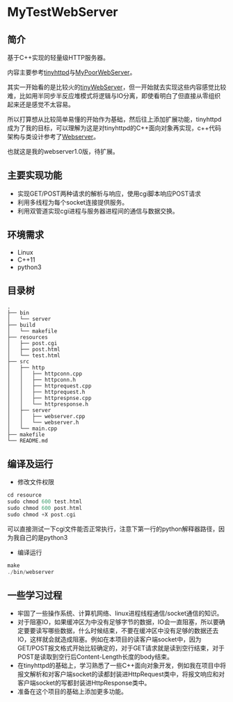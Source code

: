 # MyTestWebServer

## 简介

基于C++实现的轻量级HTTP服务器。

内容主要参考[tinyhttpd](http://tinyhttpd.sourceforge.net/)与[MyPoorWebServer](https://github.com/forthespada/MyPoorWebServer)。

其实一开始看的是比较火的[tinyWebServer](https://github.com/qinguoyi/TinyWebServer)，但一开始就去实现这些内容感觉比较难，比如用半同步半反应堆模式将逻辑与IO分离，即使看明白了但直接从零组织起来还是感觉不太容易。

所以打算想从比较简单易懂的开始作为基础，然后往上添加扩展功能，tinyhttpd成为了我的目标，可以理解为这是对tinyhttpd的C++面向对象再实现，c++代码架构与类设计参考了[Webserver](https://github.com/markparticle/WebServer)。

也就这是我的webserver1.0版，待扩展。


## 主要实现功能

* 实现GET/POST两种请求的解析与响应，使用cgi脚本响应POST请求
* 利用多线程为每个socket连接提供服务。
* 利用双管道实现cgi进程与服务器进程间的通信与数据交换。

## 环境需求

* Linux
* C++11
* python3

## 目录树
```
.
├── bin
│   └── server
├── build
│   └── makefile
├── resources
│   ├── post.cgi
│   ├── post.html
│   └── test.html
├── src
│   ├── http
│   │   ├── httpconn.cpp
│   │   ├── httpconn.h
│   │   ├── httprequest.cpp
│   │   ├── httprequest.h
│   │   ├── httprespnse.cpp
│   │   └── httpresponse.h
│   ├── server
│   │   ├── webserver.cpp
│   │   └── webserver.h
│   └── main.cpp
├── makefile
└── README.md
```

## 编译及运行
* 修改文件权限

```C++
cd resource
sudo chmod 600 test.html
sudo chmod 600 post.html
sudo chmod +X post.cgi
```
可以直接测试一下cgi文件能否正常执行，注意下第一行的python解释器路径，因为我自己的是python3

* 编译运行
```C++
make
./bin/webserver
```

## 一些学习过程

* 牢固了一些操作系统、计算机网络、linux进程线程通信/socket通信的知识。
* 对于阻塞IO，如果缓冲区为中没有足够字节的数据，IO会一直阻塞，所以要确定要要读写哪些数据，什么时候结束，不要在缓冲区中没有足够的数据还去IO，这样就会就造成阻塞。例如在本项目的读客户端socket中，因为GET/POST报文格式开始比较确定的，对于GET请求就是读到空行结束，对于POST是读取到空行后Content-Length长度的body结束。
* 在tinyhttpd的基础上，学习熟悉了一些C++面向对象开发，例如我在项目中将报文解析和对客户端socket的读都封装进HttpRequest类中，将报文响应和对客户端socket的写都封装进HttpResponse类中。
* 准备在这个项目的基础上添加更多功能。

